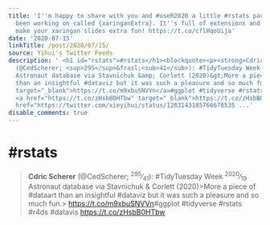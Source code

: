 ```yaml
---
title: 'I''m happy to share with you and #useR2020 a little #rstats package I''ve
  been working on called {xaringanExtra}. It''s full of extensions and add-ons to
  make your xaringan slides extra fun! https://t.co/cflHqoUija'
date: '2020-07-15'
linkTitle: /post/2020/07/15/
source: Yihui's Twitter Feeds
description: ' <h1 id="rstats">#rstats</h1><blockquote><p><strong>Cdric Scherer</strong>
  (@CedScherer; <sup>295</sup>&frasl;<sub>41</sub>): #TidyTuesday Week <sup>2020</sup>&frasl;<sub>19</sub>
  Astronaut database via Stavnichuk &amp; Corlett (2020)&gt;More a piece of #dataart
  than an insightful #dataviz but it was such a pleasure and so much fun.&gt; <a href="https://t.co/m9xbuSNVVn"
  target="_blank">https://t.co/m9xbuSNVVn</a>#ggplot #tidyverse #rstats #r4ds #datavis
  <a href="https://t.co/zHsbB0HTbw" target="_blank">https://t.co/zHsbB0HTbw</a> <a
  href="https://twitter.com/xieyihui/status/1283143185766678535 ...'
disable_comments: true
---
```

 <h1 id="rstats">#rstats</h1><blockquote><p><strong>Cdric Scherer</strong> (@CedScherer; <sup>295</sup>&frasl;<sub>41</sub>): #TidyTuesday Week <sup>2020</sup>&frasl;<sub>19</sub> Astronaut database via Stavnichuk &amp; Corlett (2020)&gt;More a piece of #dataart than an insightful #dataviz but it was such a pleasure and so much fun.&gt; <a href="https://t.co/m9xbuSNVVn" target="_blank">https://t.co/m9xbuSNVVn</a>#ggplot #tidyverse #rstats #r4ds #datavis <a href="https://t.co/zHsbB0HTbw" target="_blank">https://t.co/zHsbB0HTbw</a> <a href="https://twitter.com/xieyihui/status/1283143185766678535 ...